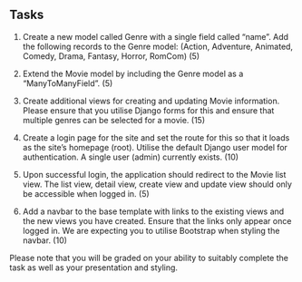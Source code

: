 ## Tasks

1. Create a new model called Genre with a single field called “name”. Add the following records to
the Genre model: (Action, Adventure, Animated, Comedy, Drama, Fantasy, Horror, RomCom) (5)

2. Extend the Movie model by including the Genre model as a “ManyToManyField”. (5)

3. Create additional views for creating and updating Movie information. Please ensure that you utilise Django forms
for this and ensure that multiple genres can be selected for a movie. (15)

4. Create a login page for the site and set the route for this so that it loads as the site’s homepage (root).
Utilise the default Django user model for authentication. A single user (admin) currently exists. (10)

5. Upon successful login, the application should redirect to the Movie list view. The list view, detail view,
create view and update view should only be accessible when logged in. (5)

6. Add a navbar to the base template with links to the existing views and the new views you have created. Ensure
that the links only appear once logged in. We are expecting you to utilise Bootstrap when styling the navbar. 
 (10)

Please note that you will be graded on your ability to suitably complete the task as well as your presentation and styling.

